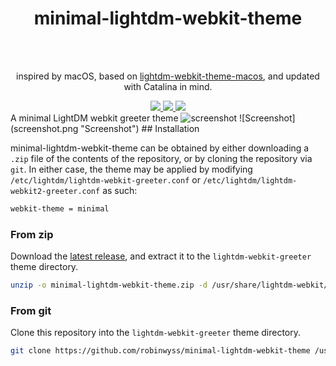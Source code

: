 <div align="center">
  <h1>minimal-lightdm-webkit-theme</h1>
  
  <br>
  <br>
  <p> inspired by macOS, based on <a href=https://github.com/ZoomTen/lightdm-webkit-theme-macos>lightdm-webkit-theme-macos</a>, and updated with Catalina in mind.</p>
  <a href=https://github.com/paysonwallach/aqua-lightdm-webkit-theme/release/latest>
    <img src=https://img.shields.io/github/v/release/paysonwallach/aqua-lightdm-webkit-theme?style=flat-square>
  </a>
  <a href=https://github.com/paysonwallach/aqua-lightdm-webkit-theme/blob/master/LICENSE>
    <img src=https://img.shields.io/badge/license-HIP-994444?style=flat-square>
  </a>
  <a href=https://buymeacoffee.com/paysonwallach>
    <img src=https://img.shields.io/badge/donate-Buy%20me%20a%20coffe-yellow?style=flat-square>
  </a>
  <br>
</div>
A minimal LightDM webkit greeter theme
<img alt="screenshot" src=screenshot.png>
![Screenshot](screenshot.png "Screenshot")
## Installation

minimal-lightdm-webkit-theme can be obtained by either downloading a `.zip` file of the contents of the repository, or by cloning the repository via `git`. In either case, the theme may be applied by modifying `/etc/lightdm/lightdm-webkit-greeter.conf` or `/etc/lightdm/lightdm-webkit2-greeter.conf` as such:

```sh
webkit-theme = minimal
```

### From zip

Download the [latest release](https://github.com/robinwyss/minimal-lightdm-webkit-theme/releases/latest), and extract it to the `lightdm-webkit-greeter` theme directory.

```sh
unzip -o minimal-lightdm-webkit-theme.zip -d /usr/share/lightdm-webkit/themes/minimal
```

### From git

Clone this repository into the `lightdm-webkit-greeter` theme directory.

```sh
git clone https://github.com/robinwyss/minimal-lightdm-webkit-theme /usr/share/lightdm-webkit/themes/minimal
```
